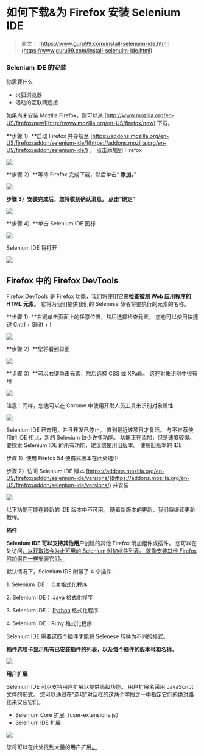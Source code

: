 # 如何下载&为 Firefox 安装 Selenium IDE

> 原文： [https://www.guru99.com/install-selenuim-ide.html](https://www.guru99.com/install-selenuim-ide.html)

### Selenium IDE 的安装

你需要什么

*   火狐浏览器
*   活动的互联网连接

如果尚未安装 Mozilla Firefox，则可以从 [http://www.mozilla.org/en-US/firefox/new](http://www.mozilla.org/en-US/firefox/new) 下载。

**步骤 1）**启动 Firefox 并导航至 [https://addons.mozilla.org/en-US/firefox/addon/selenium-ide/](https://addons.mozilla.org/en-US/firefox/addon/selenium-ide/) 。 点击添加到 Firefox

![](img/79578199d4017dfbfb5efed635a42137.png)

**步骤 2）**等待 Firefox 完成下载，然后单击“ **添加。**”

![](img/d30f73202cbabc2047971509925b87d7.png)

**步骤 3）**安装完成后，您将收到确认消息。 点击**“确定”**

[![](img/9b208f4f274510c6c5d4fdf1d2dba40d.png) ](/images/1/073118_0611_Installatio3.png) 

**步骤 4）**单击 Selenium IDE 图标

![](img/77cf1614dc708eb5fb61a592d65d504d.png)

Selenium IDE 将打开

![](img/d3cd9f8e31c7c9bee92f74013d912ed3.png)

## **Firefox 中的 Firefox DevTools**

Firefox DevTools 是 Firefox 功能，我们将使用它来**检查被测 Web 应用程序的 HTML 元素**。 它将为我们提供我们的 Selenese 命令将要执行的元素的名称。

**步骤 1）**右键单击页面上的任意位置，然后选择检查元素。 您也可以使用快捷键 Cntrl + Shift + I

![](img/2f3539f3b2a8c663bdf94dabd896d3ba.png)

**步骤 2）**您将看到界面

![](img/f72c752f195486b8b456087e33f003ec.png)

**步骤 3）**可以右键单击元素，然后选择 CSS 或 XPath。 这在对象识别中很有用

[![](img/358e4d76b683e43ed9f58b594440dca9.png) ](/images/1/073118_0611_Installatio8.png) 

注意：同样，您也可以在 Chrome 中使用开发人员工具来识别对象属性

[![](img/f4f84c96b069857962a61bb31a71d5dd.png) ](/images/1/073118_0611_Installatio9.png) 

Selenium IDE 已弃用，并且开发已停止。 直到最近该项目才复活。 与不推荐使用的 IDE 相比，新的 Selenium 缺少许多功能。 功能正在添加，但是速度较慢。 要探索 Selenium IDE 的所有功能，建议您使用旧版本。 使用旧版本的 IDE

步骤 1）使用 Firefox 54 便携式版本在此处选中[](https://sourceforge.net/projects/portableapps/files/Mozilla%20Firefox%2C%20Portable%20Ed./Mozilla%20Firefox%2C%20Portable%20Edition%2054.0/)

步骤 2）访问 Selenium IDE 版本 [https://addons.mozilla.org/en-US/firefox/addon/selenium-ide/versions/](https://addons.mozilla.org/en-US/firefox/addon/selenium-ide/versions/) 并安装

![](img/d3882cc38c896d072d0f537ee91c72c7.png)

以下功能可能在最新的 IDE 版本中不可用。 随着新版本的更新，我们将继续更新教程。

**插件**

**Selenium IDE 可以支持其他用户**创建的其他 Firefox 附加组件或插件。 您可以在处访问[，以获取迄今为止可用的 Selenium 附加组件列表。 就像安装其他 Firefox 附加组件一样安装它们。](https://addons.mozilla.org/en-US/firefox/addon/selenium-ide/)

默认情况下，Selenium IDE 附带了 4 个插件：

1\. Selenium IDE： [C＃](/c-sharp-tutorial.html)格式化程序

2\. Selenium IDE： [Java](/java-tutorial.html) 格式化程序

3\. Selenium IDE： [Python](/python-tutorials.html) 格式化程序

4\. Selenium IDE：Ruby 格式化程序

Selenium IDE 需要这四个插件才能将 Selenese 转换为不同的格式。

**插件选项卡显示所有已安装插件的列表，以及每个插件的版本号和名称。**

![](img/5b144740ed9dedfa730162c8f1c4ea93.png)

**用户扩展**

Selenium IDE 可以支持用户扩展以提供高级功能。 用户扩展名采用 JavaScript 文件的形式。 您可以通过在“选项”对话框的这两个字段之一中指定它们的绝对路径来安装它们。

*   Selenium Core 扩展（user-extensions.js）
*   Selenium IDE 扩展

![](img/5fec3cafc52c7542dc2585d1e07b1089.png)

您将可以在此处找到大量的用户扩展[。](https://www.selenium.dev/downloads/)